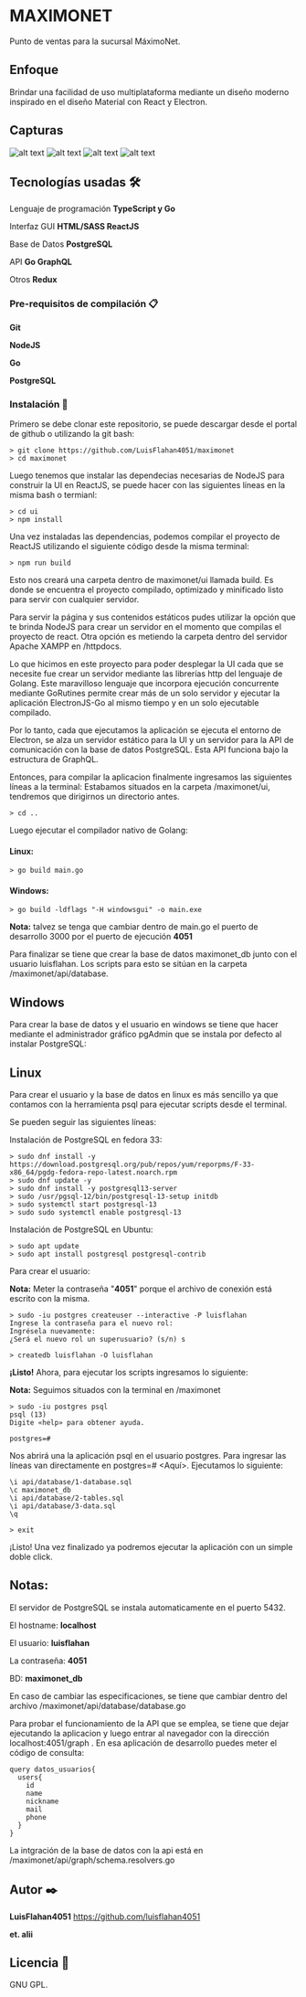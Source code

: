 # MAXIMONET

Punto de ventas para la sucursal MáximoNet.

## Enfoque

Brindar una facilidad de uso multiplataforma mediante un diseño moderno inspirado en el diseño Material con React y Electron.

## Capturas
![alt text](src/namesSVG.svg)
![alt text](https://github.com/LuisFlahan4051/krisstalnet/prototype/Frameless.png)
![alt text](https://github.com/LuisFlahan4051/krisstalnet/blob/master/prototype/Login.png)
![alt text](https://github.com/LuisFlahan4051/krisstalnet/blob/master/prototype/Responsiva.png)

## Tecnologías usadas 🛠️

Lenguaje de programación **TypeScript y Go**

Interfaz GUI **HTML/SASS ReactJS**

Base de Datos **PostgreSQL**

API **Go GraphQL**

Otros **Redux**

### Pre-requisitos de compilación 📋

**Git**

**NodeJS**

**Go**

**PostgreSQL**

### Instalación 🔧

Primero se debe clonar este repositorio, se puede descargar desde el portal de github o utilizando la git bash:
```
> git clone https://github.com/LuisFlahan4051/maximonet
> cd maximonet
```
Luego tenemos que instalar las dependecias necesarias de NodeJS para construir la UI en ReactJS, se puede hacer con las siguientes líneas en la misma bash o termianl:
```
> cd ui
> npm install
```
Una vez instaladas las dependencias, podemos compilar el proyecto de ReactJS utilizando el siguiente código desde la misma terminal:
```
> npm run build
```
Esto nos creará una carpeta dentro de maximonet/ui llamada build. 
Es donde se encuentra el proyecto compilado, optimizado y minificado listo para servir con cualquier servidor.

Para servir la página y sus contenidos estáticos pudes utilizar la opción que te brinda NodeJS para crear un servidor en el momento que compilas el proyecto de react. 
Otra opción es metiendo la carpeta dentro del servidor Apache XAMPP en /httpdocs.

Lo que hicimos en este proyecto para poder desplegar la UI cada que se necesite fue crear un servidor mediante las librerías http del lenguaje de Golang. 
Este maravilloso lenguaje que incorpora ejecución concurrente mediante GoRutines permite crear más de un solo servidor y ejecutar la aplicación ElectronJS-Go al mismo tiempo y en un solo ejecutable compilado.

Por lo tanto, cada que ejecutamos la aplicación se ejecuta el entorno de Electron, se alza un servidor estático para la UI y un servidor para la API de comunicación con la base de datos PostgreSQL. Esta API funciona bajo la estructura de GraphQL.

Entonces, para compilar la aplicacion finalmente ingresamos las siguientes líneas a la terminal:
Estabamos situados en la carpeta /maximonet/ui, tendremos que dirigirnos un directorio antes.
```
> cd ..
```
Luego ejecutar el compilador nativo de Golang:
#### Linux:
```
> go build main.go
```
#### Windows:
```
> go build -ldflags "-H windowsgui" -o main.exe
```
**Nota:** talvez se tenga que cambiar dentro de main.go el puerto de desarrollo 3000 por el puerto de ejecución **4051**

Para finalizar se tiene que crear la base de datos maximonet_db junto con el usuario luisflahan. Los scripts para esto se sitúan en la carpeta /maximonet/api/database.

Windows
--
Para crear la base de datos y el usuario en windows se tiene que hacer mediante el administrador gráfico pgAdmin que se instala por defecto al instalar PostgreSQL:




Linux
--
Para crear el usuario y la base de datos en linux es más sencillo ya que contamos con la herramienta psql para ejecutar scripts desde el terminal. 

Se pueden seguir las siguientes líneas:

Instalación de PostgreSQL en fedora 33:
```
> sudo dnf install -y https://download.postgresql.org/pub/repos/yum/reporpms/F-33-x86_64/pgdg-fedora-repo-latest.noarch.rpm
> sudo dnf update -y
> sudo dnf install -y postgresql13-server
> sudo /usr/pgsql-12/bin/postgresql-13-setup initdb
> sudo systemctl start postgresql-13
> sudo sudo systemctl enable postgresql-13
```
Instalación de PostgreSQL en Ubuntu:
```
> sudo apt update
> sudo apt install postgresql postgresql-contrib
```

Para crear el usuario:

**Nota:** Meter la contraseña "**4051**" porque el archivo de conexión está escrito con la misma.
```
> sudo -iu postgres createuser --interactive -P luisflahan
Ingrese la contraseña para el nuevo rol:
Ingrésela nuevamente:
¿Será el nuevo rol un superusuario? (s/n) s

> createdb luisflahan -O luisflahan
```
**¡Listo!** Ahora, para ejecutar los scripts ingresamos lo siguiente:

**Nota:** Seguimos situados con la terminal en /maximonet
```
> sudo -iu postgres psql
psql (13)
Digite «help» para obtener ayuda.

postgres=# 
```
Nos abrirá una la aplicación psql en el usuario postgres. Para ingresar las líneas van directamente en postgres=# <Aquí>.
Ejecutamos lo siguiente:
```
\i api/database/1-database.sql
\c maximonet_db
\i api/database/2-tables.sql
\i api/database/3-data.sql
\q

> exit
```

¡Listo! Una vez finalizado ya podremos ejecutar la aplicación con un simple doble click.

Notas:
--
El servidor de PostgreSQL se instala automaticamente en el puerto 5432.

El hostname: **localhost**

El usuario: **luisflahan**

La contraseña: **4051**

BD: **maximonet_db**

En caso de cambiar las especificaciones, se tiene que cambiar dentro del archivo /maximonet/api/database/database.go

Para probar el funcionamiento de la API que se emplea, se tiene que dejar ejecutando la aplicacion y luego entrar al navegador con la dirección localhost:4051/graph .
En esa aplicación de desarrollo puedes meter el código de consulta:
```
query datos_usuarios{
  users{
    id
    name
    nickname
    mail
    phone
  }
}
```
La intgración de la base de datos con la api está en /maximonet/api/graph/schema.resolvers.go

## Autor ✒️
**LuisFlahan4051**
https://github.com/luisflahan4051

**et. alii**

## Licencia 📄

GNU GPL.
